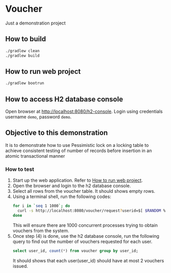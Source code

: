 # Voucher
Just a demonstration project

## How to build
```bash
./gradlew clean
./gradlew build
```

## How to run web project
```bash
./gradlew bootrun
```

## How to access H2 database console
Open browser at [http://localhost:8080/h2-console](http://localhost:8080/h2-console).
Login using credentials username `demo`, password `demo`.

## Objective to this demonstration
It is to demonstrate how to use Pessimistic lock on a locking table
to achieve consistent testing of number of records before insertion
in an atomic transactional manner

### How to test
1. Start up the web application. Refer to [How to run web project](#how-to-run-web-project).
2. Open the browser and login to the h2 database console.
3. Select all rows from the voucher table. It should shows empty rows.
4. Using a terminal shell, run the following codes:
   ```bash
   for i in `seq 1 1000`; do
     curl -s http://localhost:8080/voucher/request?userid=$[ $RANDOM % 100 ] >/dev/null &
   done
   ```
   This will ensure there are 1000 concurrent processes trying to obtain vouchers from the system.
5. Once step (4) is done, use the h2 database console, run the following query to find out
   the number of vouchers requested for each user.
   ```sql
   select user_id, count(*) from voucher group by user_id;
   ```
   It should shows that each user(user_id) should have at most 2 vouchers issued.
